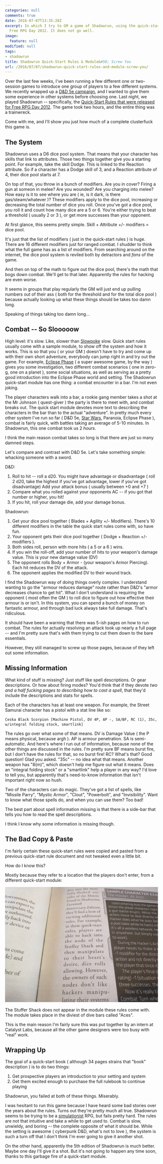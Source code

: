 ```yaml
---
categories: null
comments: true
date: 2016-07-07T13:35:28Z
excerpt: In which I try to GM a game of Shadowrun, using the quick-start rules from
  Free RPG Day 2012. It does not go well.
image:
  feature: null
modified: null
tags:
- shadowrun
title: Shadowrun Quick-Start Rules & Module&#58; Screw You
url: /2016/07/07/shadowrun-quick-start-rules-and-module-screw-you/
---
```


Over the last few weeks, I've been running a few different one or two-session games to introduce one group of players to a few different systems. We recently wrapped up a [D&D 5e campaign](http://dnd.wizards.com/products/tabletop-games/rpg-products/rpg_starterset), and I wanted to give them some experience in other systems before choosing one. Last night, we played Shadowrun -- specifically, the [Quick-Start Rules that were released for Free RPG Day 2012](http://drivethrurpg.com/product/103218/Shadowrun-QuickStart-Rules-Free-RPG-Day-2012). The game took two hours, and the entire thing was a trainwreck.

Come with me, and I'll show you just how much of a complete clusterfuck this game is.

## The System

Shadowrun uses a D6 dice pool system. That means that your character has skills that link to attributes. Those two things together give you a starting point. For example, take the skill Dodge. This is linked to the Reaction attribute. So if a character has a Dodge skill of 3, and a Reaction attribute of 4, their dice pool starts at 7.

On top of that, you throw in a bunch of modifiers. Are you in cover? Firing a gun at someon in melee? Are you wounded? Are you charging into melee? How easy is it to see where you are ( ie, is it dark, is there gas/steam/whatever )? These modifiers apply to the dice pool, increasing or decreasing the total number of dice you roll. Once you've got a dice pool, you roll it and count how many dice are a 5 or 6. You're either trying to beat a threshold ( usually 2 or 3 ), or get more successes than your opponent.

At first glance, this seems pretty simple. Skill + Attribute +/- modifiers = dice pool. 

It's just that the list of modifiers ( just in the quick-start rules ) is huge. There are 16 different modifiers just for ranged combat. I shudder to think what the full game has as a list of modifiers. From searching around on the internet, the dice pool system is reviled both by detractors and _fans_ of the game. 

And then on top of the math to figure out the dice pool, there's the math that bogs down combat. We'll get to that later. Apparently the rules for hacking are even worse.

It seems in groups that play regularly the GM will just end up pulling numbers out of their ass ( both for the threshold and for the total dice pool ) because actually looking up what these things should be takes too damn long. 

Speaking of things taking too damn long...

## Combat -- So Slooooow

High level: it's slow. Like, slower than [Slowpoke](http://i.imgur.com/KOsHLzy.png) slow. Quick start rules usually come with a sample module, to show off the system and how it works. This is so that you ( or your GM ) doesn't have to try and come up with their own short adventure, everybody can jump right in and try out the game. For example, [Eclipse Phase](http://eclipsephase.com/) ( a super awesome game, by the way ) gives you some investigation, two different combat scenarios ( one in zero-g, one on a planet ), some social situations, as well as serving as a pretty good introduction into the Eclipse Phase world and setting. The Shadowrun quick-start module has one thing: a combat encounter in a bar. I'm not even joking.

The player characters walk into a bar, a rookie gang member takes a shot at the Mr Johnson ( quest-giver ) the party is there to meet with, and combat breaks out. The quick start module devotes more text to describing the characters in the bar than to the actual "adventure". In pretty much every other system I've run so far ( D&D 5e, [Star Wars](https://www.fantasyflightgames.com/en/products/star-wars-edge-of-the-empire/), Paranoia, Eclipse Phase ), combat is fairly quick, with battles taking an average of 5-10 minutes. In Shadowrun, this one combat took us 2 _hours_.

I think the main reason combat takes so long is that there are just so many damned steps.

Let's compare and contrast with D&D 5e. Let's take something simple: whacking someone with a sword.

D&D:

1. Roll to hit -- roll a d20. You might have advantage or disadvantage 
   ( roll 2 d20, take the highest if you've got advantage, lower if you've got disadvantage)
   Add your attack bonus ( usually between +0 and +7 )
2. Compare what you rolled against your opponents AC -- if you got that number or higher, you hit!
3. If you hit, roll your damage die, add your damage bonus.

Shadowrun:

1. Get your dice pool together ( Blades + Agility +/- Modifiers). There's 10 different modifiers in the table the quick start rules come with, so have fun.
2. Your opponent gets their dice pool together ( Dodge + Reaction +/- modifiers ).
3. Both sides roll, person with more hits ( a 5 or a 6 ) wins.
4. If you win the roll-off, add your number of hits to your weapon's damage value. This is your new damage value (DV)
5. The opponent rolls Body + Armor - (your weapon's Armor Piercing). Each hit reduces the DV of the attack.
6. The opponent applies the modified DV to their wound track. 

I find the Shadowrun way of doing things overly complex. I understand wanting to go the "armour reduces damage" route rather than D&D's "armor decreases chance to get hit". What I don't understand is requiring the opponent ( most often the GM ) to roll dice to figure out how effective their armour is or isn't. In this system, you can spend a bunch of money on fantastic armour, and through bad luck always take full damage. That's ridiculous.

It should have been a warning that there was 5-ish pages on how to run combat. The rules for actually resolving an attack took up nearly a full page -- and I'm pretty sure that's with them trying to cut them down to the bare essentials.

However, they still managed to screw up those pages, because of they left out some information.

## Missing Information

What kind of stuff is missing? Just stuff like spell descriptions. Or gear descriptions. Or how about firing modes? You'd think that if they devote *two and a half fucking pages to describing how to cast a spell*, that they'd include the descriptions and stats for spells. 

Each of the characters has at least one weapon. For example, the Street Samurai character has a pistol with a stat line like so:

```
Ceska Black Scorpion [Machine Pistol, DV 4P, AP -, SA/BF, RC (1), 35c, w/integral folding stock, smartlink]
```

The rules go over what some of that means. DV is Damage Value ( the P means physical, because argh ). AP is armour penetration. SA is semi-automatic. And here's where I run out of information, because none of the other things are discussed in the rules. I'm pretty sure BF means burst fire, but I don't have the rules for that, so no burst fire! RC? What's that? Good question! Glad you asked. "35c" -- no idea what that means. Another weapon has "8(m)", which doesn't help me figure out what it means. Does an "integral folding stock" or a "smartlink" help a player in any way? I'd love to tell you, but apparently that's need-to-know information that isn't important right now so hush.

Two of the characters can do magic. They've got a list of spells, like "Missile Parry", "Mystic Armor", "Clout", "Powerbolt", and "Invisibility". Want to know what those spells do, and when you can use them? Too bad! 

The best part about spell information missing is that there is a side-bar that tells you how to read the spell descriptions.

I think I know why some information is missing though.

## The Bad Copy & Paste

I'm fairly certain these quick-start rules were copied and pasted from a previous quick-start rule document and not tweaked even a little bit.

How do I know this?

Mostly because they refer to a location that the players don't enter, from a different quick-start module:

![The Stuffer Shack, eh?](/images/shadowrun-stuffer-shack.jpg)

The Stuffer Shack does not appear in the module these rules come with. The module takes place in the diviest of dive bars called "Aces". 

This is the main reason I'm fairly sure this was put together by an intern at Catalyst Labs, because all the other game designers were too busy with "real" work.

## Wrapping Up

The goal of a quick-start book ( although 34 pages strains that "book" description ) is to do two things:

1. Get prospective players an introduction to your setting and system
2. Get them excited enough to purchase the full rulebook to continue playing

Shadowrun, you failed at both of these things. Miserably.

I was hesitant to run this game because I have heard some bad stories over the years about the rules. Turns out they're pretty much all true. Shadowrun seems to be trying to be a [simulationist](https://en.wikipedia.org/wiki/GNS_theory) RPG, but fails pretty hard. The rules are not that intuitive and take a while to get used to. Combat is slow, unwieldy, and boring -- the complete opposite of what it should be. While the setting is awesome ( cyberpunk D&D, what's not to love ), the system is such a turn off that I don't think I'm ever going to give it another shot.

On the other hand, apparently the 5th edition of Shadowrun is much better. Maybe one day I'll give it a shot. But it's not going to happen any time soon, thanks to this garbage fire of a quick-start module.
